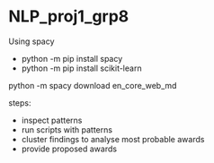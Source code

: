 # NLP_proj1_grp8

Using spacy

- python -m pip install spacy
- python -m pip install scikit-learn

python -m spacy download en_core_web_md

steps:

- inspect patterns
- run scripts with patterns
- cluster findings to analyse most probable awards
- provide proposed awards